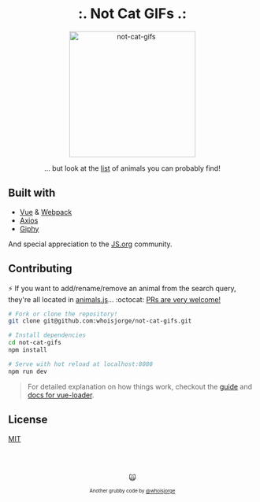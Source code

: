 <h1 align="center">:. Not Cat GIFs .:</h1>
<p align="center">
  <img src="https://cdnjs.cloudflare.com/ajax/libs/emojione/2.2.7/assets/svg/1f63f.svg" width="256" height"256" alt="not-cat-gifs">
  <br>

</p>

<p align="center">... but look at the <a href="/src/animals.js">list</a> of animals you can probably find!</p>


## Built with

- [Vue](https://vuejs.org) & [Webpack](https://webpack.github.io)
- [Axios](https://github.com/mzabriskie/axios)
- [Giphy](https://developers.giphy.com)

And special appreciation to the [JS.org](https://JS.org) community.


## Contributing

⚡️ If you want to add/rename/remove an animal from the search query, they're all located in [animals.js](src/animals.js)... :octocat: [PRs are very welcome!](https://github.com/whoisjorge/not-cat-gifs/edit/master/src/animals.js)


``` bash
# Fork or clone the repository!
git clone git@github.com:whoisjorge/not-cat-gifs.git

# Install dependencies
cd not-cat-gifs
npm install

# Serve with hot reload at localhost:8080
npm run dev
```

> For detailed explanation on how things work, checkout the [guide](http://vuejs-templates.github.io/webpack/) and [docs for vue-loader](http://vuejs.github.io/vue-loader).


<!-- ##
<p align="center">
  <img src="media.gif" width="512" height"512" alt="not-cat-gifs">
</p> -->

## License

[MIT](LICENSE)


<br><br>
<p align="center">🙀</p>
<p align="center">
  <sub><sup>Another grubby code by <a href="http://www.whoisjorge.me">@whoisjorge</a></sup></sub>
</p>
